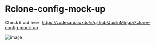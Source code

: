 # Rclone-config-mock-up

Check it out here: https://codesandbox.io/s/github/JustinMingo/Rclone-config-mock-up

![image](https://user-images.githubusercontent.com/46674631/208873467-b3b02605-c532-4d79-bc07-fa48774bf2d8.png)
